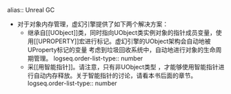 alias:: Unreal GC

- 对于对象内存管理，虚幻引擎提供了如下两个解决方案：
	- 继承自[[UObject]]类，同时指向UObject类实例对象的指针成员变量，使用[[UPROPERTY]]宏进行标记。虚幻引擎的UObject架构会自动地被UProperty标记的变量 考虑到垃圾回收系统中，自动地进行对象的生命周期管理。
	  logseq.order-list-type:: number
	- 采[[用智能指针]]。请注意，只有非UObject类型 ，才能够使用智能指针进行自动内存释放。关于智能指针的讨论，请看本书后面的章节。
	  logseq.order-list-type:: number